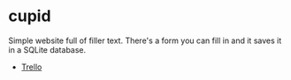 # cupid
Simple website full of filler text. There's a form you can fill in and it saves it in a SQLite database.


- [Trello](https://trello.com/invite/b/cXxR1x4s/4da56287093b657b20f617dff884614c/todo)

